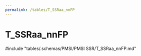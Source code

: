 ```yaml
---
permalink: /tables/T_SSRaa_nnFP
---
```

# T_SSRaa_nnFP
<!-- SPDX-License-Identifier: MPL-2.0 -->

<!-- ATTENTION : Ne pas supprimer ou modifier la ligne ci-dessous -->
#include "tables/.schemas/PMSI/PMSI SSR/T_SSRaa_nnFP.md"
<!-- ATTENTION : Ne pas supprimer ou modifier la ligne ci-dessus -->
